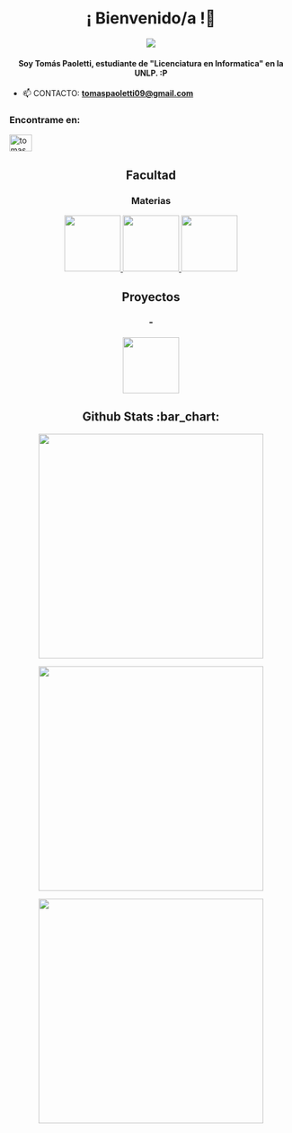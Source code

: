 <h1 align="center">¡ Bienvenido/a !👋</h1>
<p align="center">
  <img align="center" src="https://media1.tenor.com/m/bvoyWJqcwsIAAAAd/john-mayer.gif"/>
</p>
<h4 align="center">Soy Tomás Paoletti, estudiante de "Licenciatura en Informatica" en la UNLP. :P  </h4>

- 📫 CONTACTO: **tomaspaoletti09@gmail.com**

  </div>

<h3>Encontrame en:</h3>
<p align="left">
<a href="https://www.instagram.com/tomas.paoletti/" target="blank"><img align="center" src="https://raw.githubusercontent.com/rahuldkjain/github-profile-readme-generator/master/src/images/icons/Social/instagram.svg" alt="tomaspaoletti00" height="30" width="40" /></a>
</p>

<h2 align="center">Facultad</h2>

<div align="center">
    <h3>Materias</h3>
    <a href="https://github.com/tomaspaoletti00/Ing-Software-1">
      <img height="100px" src="https://github-readme-stats.vercel.app/api/pin/?username=tomaspaoletti00&repo=Ing-Software-1&theme=dark" />
    </a>  
    <a href="https://github.com/tomaspaoletti00/DBD">
      <img height="100px" src="https://github-readme-stats.vercel.app/api/pin/?username=tomaspaoletti00&repo=DBD&theme=dark" />
    </a> 
    <a href="https://github.com/tomaspaoletti00/Orientacion-a-Objetos-1">
      <img height="100px" src="https://github-readme-stats.vercel.app/api/pin/?username=tomaspaoletti00&repo=Orientacion-a-Objetos-1&theme=dark" />
    </a> 
      </a>
 </div>

 <h2 align="center">Proyectos</h2>

<div align="center">
    <h3>-</h3>
    <a href="https://github.com/tomaspaoletti00/Ing-Software-1">
      <img height="100px" src="https://github-readme-stats.vercel.app/api/pin/?username=tomaspaoletti00&repo=sistema_alquileres&theme=dark" />
    </a>
      </a>
 </div>



<h2 align="center">Github Stats :bar_chart:</h2>

<p align="center" height="100px">
  <img src="https://github-readme-stats.vercel.app/api?username=tomaspaoletti00&theme=midnight-purple&show_icons=true&hide_border=true&count_private=true" width="400px" />
</p>
<p align="center" height="100px">
  <img src="https://github-readme-streak-stats.herokuapp.com/?user=tomaspaoletti00&theme=midnight-purple&hide_border=true" width="400px" />
</p>
<p align="center" height="100px">
  <img src="https://github-readme-stats.vercel.app/api/top-langs/?username=tomaspaoletti00&theme=midnight-purple&show_icons=true&hide_border=true&layout=compact" width="400px" />
</p>


